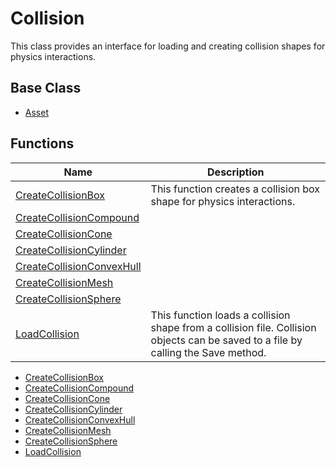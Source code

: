 # Collision
This class provides an interface for loading and creating collision shapes for physics interactions.

## Base Class ##
- [Asset](CPP_Asset.md)

## Functions ##

| Name | Description |
| ----- | ----- |
| [CreateCollisionBox](CPP_CreateCollisionBox_32f.md) | This function creates a collision box shape for physics interactions. |
| [CreateCollisionCompound](CPP_CreateCollisionCompound.md) | |
| [CreateCollisionCone](CPP_CreateCollisionCone_32f.md) | |
| [CreateCollisionCylinder](CPP_CreateCollisionCylinder_32f.md) | |
| [CreateCollisionConvexHull](CPP_CreateCollisionConvexHull.md) | |
| [CreateCollisionMesh](CPP_CreateCollisionMesh.md) | |
| [CreateCollisionSphere](CPP_CreateCollisionSphere_32f.md) | |
| [LoadCollision](CPP_LoadCollision.md) | This function loads a collision shape from a collision file. Collision objects can be saved to a file by calling the Save method. |

- [CreateCollisionBox](CPP_CreateCollisionBox_32f.md)
- [CreateCollisionCompound](CPP_CreateCollisionCompound.md)
- [CreateCollisionCone](CPP_CreateCollisionCone_32f.md)
- [CreateCollisionCylinder](CPP_CreateCollisionCylinder_32f.md)
- [CreateCollisionConvexHull](CPP_CreateCollisionConvexHull.md)
- [CreateCollisionMesh](CPP_CreateCollisionMesh.md)
- [CreateCollisionSphere](CPP_CreateCollisionSphere_32f.md)
- [LoadCollision](CPP_LoadCollision.md)
